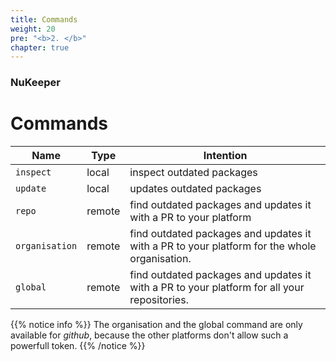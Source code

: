 ```yaml
---
title: Commands
weight: 20
pre: "<b>2. </b>"
chapter: true
---
```


### NuKeeper

# Commands


| Name      |  Type    | Intention |
|-----------|----------|---------------------------|
| `inspect` | local | inspect outdated packages |
| `update` | local| updates outdated packages |
| `repo` | remote| find outdated packages and updates it with a PR to your platform |
| `organisation` | remote| find outdated packages and updates it with a PR to your platform for the whole organisation. |
| `global` | remote| find outdated packages and updates it with a PR to your platform for all your repositories.|


{{% notice info %}}
The organisation and the global command are only available for *github*, because the other platforms don't allow such a powerfull token.
{{% /notice %}}
